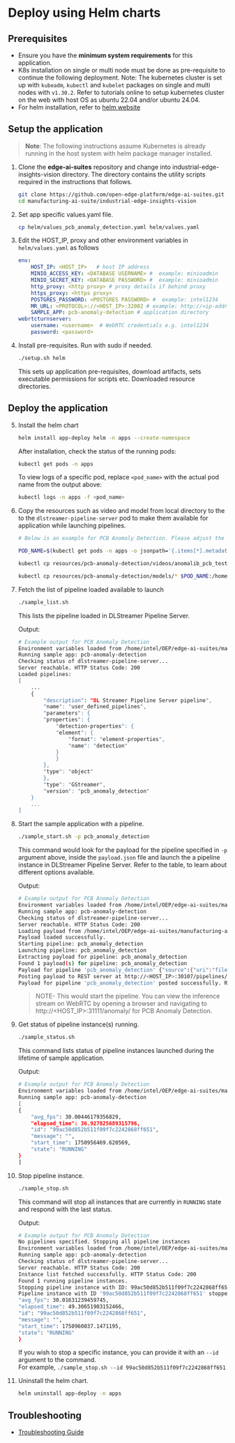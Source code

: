 # Deploy using Helm charts

## Prerequisites

- Ensure you have the **minimum system requirements** for this application.
- K8s installation on single or multi node must be done as pre-requisite to continue the following deployment. Note: The kubernetes cluster is set up with `kubeadm`, `kubectl` and `kubelet` packages on single and multi nodes with `v1.30.2`.
  Refer to tutorials online to setup kubernetes cluster on the web with host OS as ubuntu 22.04 and/or ubuntu 24.04.
- For helm installation, refer to [helm website](https://helm.sh/docs/intro/install/)

## Setup the application

> **Note**: The following instructions assume Kubernetes is already running in the host system with helm package manager installed.

1. Clone the **edge-ai-suites** repository and change into industrial-edge-insights-vision directory. The directory contains the utility scripts required in the instructions that follows.
    ```sh
    git clone https://github.com/open-edge-platform/edge-ai-suites.git
    cd manufacturing-ai-suite/industrial-edge-insights-vision
    ```
2. Set app specific values.yaml file.
    ```sh
    cp helm/values_pcb_anomaly_detection.yaml helm/values.yaml
    ```
3.  Edit the HOST_IP, proxy and other environment variables in `helm/values.yaml` as follows
    ```yaml
    env:        
        HOST_IP: <HOST_IP>   # host IP address
        MINIO_ACCESS_KEY: <DATABASE USERNAME> #  example: minioadmin
        MINIO_SECRET_KEY: <DATABASE PASSWORD> #  example: minioadmin
        http_proxy: <http proxy> # proxy details if behind proxy
        https_proxy: <https proxy>
        POSTGRES_PASSWORD: <POSTGRES PASSWORD> #  example: intel1234
        MR_URL: <PROTOCOL>://<HOST_IP>:32002 # example: http://<ip-addr>:32002
        SAMPLE_APP: pcb-anomaly-detection # application directory
    webrtcturnserver:
        username: <username>  # WebRTC credentials e.g. intel1234
        password: <password>
    ```
4.  Install pre-requisites. Run with sudo if needed.
    ```sh
    ./setup.sh helm
    ```
    This sets up application pre-requisites, download artifacts, sets executable permissions for scripts etc. Downloaded resource directories.

## Deploy the application

5.  Install the helm chart
    ```sh
    helm install app-deploy helm -n apps --create-namespace
    ```
    After installation, check the status of the running pods:
    ```sh
    kubectl get pods -n apps
    ```
    To view logs of a specific pod, replace `<pod_name>` with the actual pod name from the output above:
    ```sh
    kubectl logs -n apps -f <pod_name>
    ```

6.  Copy the resources such as video and model from local directory to the to the `dlstreamer-pipeline-server` pod to make them available for application while launching pipelines.
    ```sh
    # Below is an example for PCB Anomaly Detection. Please adjust the source path of models and videos appropriately for other sample applications.
    
    POD_NAME=$(kubectl get pods -n apps -o jsonpath='{.items[*].metadata.name}' | tr ' ' '\n' | grep deployment-dlstreamer-pipeline-server | head -n 1)

    kubectl cp resources/pcb-anomaly-detection/videos/anomalib_pcb_test.avi $POD_NAME:/home/pipeline-server/resources/videos/ -c dlstreamer-pipeline-server -n apps

    kubectl cp resources/pcb-anomaly-detection/models/* $POD_NAME:/home/pipeline-server/resources/models/ -c dlstreamer-pipeline-server -n apps
    ```
7.  Fetch the list of pipeline loaded available to launch
    ```sh
    ./sample_list.sh
    ```
    This lists the pipeline loaded in DLStreamer Pipeline Server.
    
    Output:
    ```sh
    # Example output for PCB Anomaly Detection
    Environment variables loaded from /home/intel/OEP/edge-ai-suites/manufacturing-ai-suite/industrial-edge-insights-vision/.env
    Running sample app: pcb-anomaly-detection
    Checking status of dlstreamer-pipeline-server...
    Server reachable. HTTP Status Code: 200
    Loaded pipelines:
    [
        ...
        {
            "description": "DL Streamer Pipeline Server pipeline",
            "name": "user_defined_pipelines",
            "parameters": {
            "properties": {
                "detection-properties": {
                "element": {
                    "format": "element-properties",
                    "name": "detection"
                }
                }
            },
            "type": "object"
            },
            "type": "GStreamer",
            "version": "pcb_anomaly_detection"
        }
        ...
    ]
    ```
8.  Start the sample application with a pipeline.
    ```sh
    ./sample_start.sh -p pcb_anomaly_detection
    ```
    This command would look for the payload for the pipeline specified in `-p` argument above, inside the `payload.json` file and launch the a pipeline instance in DLStreamer Pipeline Server. Refer to the table, to learn about different options available. 
    
    Output:
    ```sh
    # Example output for PCB Anomaly Detection
    Environment variables loaded from /home/intel/OEP/edge-ai-suites/manufacturing-ai-suite/industrial-edge-insights-vision/.env
    Running sample app: pcb-anomaly-detection
    Checking status of dlstreamer-pipeline-server...
    Server reachable. HTTP Status Code: 200
    Loading payload from /home/intel/OEP/edge-ai-suites/manufacturing-ai-suite/industrial-edge-insights-vision/helm/apps/pcb-anomaly-detection/payload.json
    Payload loaded successfully.
    Starting pipeline: pcb_anomaly_detection
    Launching pipeline: pcb_anomaly_detection
    Extracting payload for pipeline: pcb_anomaly_detection
    Found 1 payload(s) for pipeline: pcb_anomaly_detection
    Payload for pipeline 'pcb_anomaly_detection' {"source":{"uri":"file:///home/pipeline-server/resources/videos/anomalib_pcb_test.avi","type":"uri"},"destination":{"frame":{"type":"webrtc","peer-id":"anomaly"}},"parameters":{"detection-properties":{"model":"/home/pipeline-server/resources/models/models/pcb-anomaly-detection/model.xml","device":"CPU"}}}
    Posting payload to REST server at http://<HOST_IP>:30107/pipelines/user_defined_pipelines/pcb_anomaly_detection
    Payload for pipeline 'pcb_anomaly_detection' posted successfully. Response: "99ac50d852b511f09f7c2242868ff651"
    ```
    >NOTE- This would start the pipeline. You can view the inference stream on WebRTC by opening a browser and navigating to http://<HOST_IP>:31111/anomaly/ for PCB Anomaly Detection.

9.  Get status of pipeline instance(s) running.
    ```sh
    ./sample_status.sh
    ```
    This command lists status of pipeline instances launched during the lifetime of sample application.
    
    Output:
    ```sh
    # Example output for PCB Anomaly Detection
    Environment variables loaded from /home/intel/OEP/edge-ai-suites/manufacturing-ai-suite/industrial-edge-insights-vision/.env
    Running sample app: pcb-anomaly-detection
    [
    {
        "avg_fps": 30.00446179356829,
        "elapsed_time": 36.927825689315796,
        "id": "99ac50d852b511f09f7c2242868ff651",
        "message": "",
        "start_time": 1750956469.620569,
        "state": "RUNNING"
    }
    ]
    ```

10. Stop pipeline instance.
    ```sh
    ./sample_stop.sh
    ```
    This command will stop all instances that are currently in `RUNNING` state and respond with the last status.
    
    Output:
    ```sh
    # Example output for PCB Anomaly Detection
    No pipelines specified. Stopping all pipeline instances
    Environment variables loaded from /home/intel/OEP/edge-ai-suites/manufacturing-ai-suite/industrial-edge-insights-vision/.env
    Running sample app: pcb-anomaly-detection
    Checking status of dlstreamer-pipeline-server...
    Server reachable. HTTP Status Code: 200
    Instance list fetched successfully. HTTP Status Code: 200
    Found 1 running pipeline instances.
    Stopping pipeline instance with ID: 99ac50d852b511f09f7c2242868ff651
    Pipeline instance with ID '99ac50d852b511f09f7c2242868ff651' stopped successfully. Response: {
    "avg_fps": 30.01631239459745,
    "elapsed_time": 49.30651903152466,
    "id": "99ac50d852b511f09f7c2242868ff651",
    "message": "",
    "start_time": 1750960037.1471195,
    "state": "RUNNING"
    }
    ```
    If you wish to stop a specific instance, you can provide it with an `--id` argument to the command.    
    For example, `./sample_stop.sh --id 99ac50d852b511f09f7c2242868ff651`

11. Uninstall the helm chart.
     ```sh
     helm uninstall app-deploy -n apps
     ```
    

## Troubleshooting
- [Troubleshooting Guide](../../../apps/pcb-anomaly-detection/docs/user-guide/troubleshooting-guide.md)